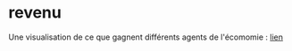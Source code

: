 # revenu
Une visualisation de ce que gagnent différents agents de l'écomomie : [lien](https://dbousque.github.io/revenu)

